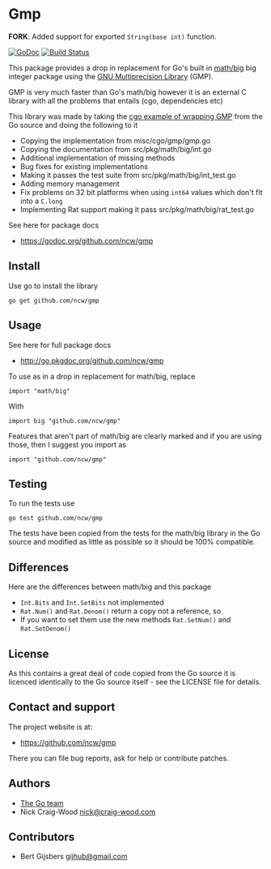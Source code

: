 Gmp
===

**FORK**: Added support for exported `String(base int)` function. 

[![GoDoc](https://godoc.org/github.com/ncw/gmp?status.svg)](https://godoc.org/github.com/ncw/gmp)
[![Build Status](https://travis-ci.org/ncw/gmp.svg?branch=master)](https://travis-ci.org/ncw/gmp)

This package provides a drop in replacement for Go's built in
[math/big](http://golang.org/pkg/math/big/) big integer package using
the [GNU Multiprecision Library](http://gmplib.org/) (GMP).

GMP is very much faster than Go's math/big however it is an external C
library with all the problems that entails (cgo, dependencies etc)

This library was made by taking the [cgo example of wrapping
GMP](http://golang.org/misc/cgo/gmp/gmp.go) from the Go source and
doing the following to it

* Copying the implementation from misc/cgo/gmp/gmp.go
* Copying the documentation from src/pkg/math/big/int.go
* Additional implementation of missing methods
* Bug fixes for existing implementations
* Making it passes the test suite from src/pkg/math/big/int_test.go
* Adding memory management
* Fix problems on 32 bit platforms when using `int64` values which don't fit into a `C.long`
* Implementing Rat support making it pass src/pkg/math/big/rat_test.go

See here for package docs

* https://godoc.org/github.com/ncw/gmp

Install
-------

Use go to install the library

    go get github.com/ncw/gmp

Usage
-----

See here for full package docs

* http://go.pkgdoc.org/github.com/ncw/gmp

To use as in a drop in replacement for math/big, replace

    import "math/big"

With

    import big "github.com/ncw/gmp"

Features that aren't part of math/big are clearly marked and if you
are using those, then I suggest you import as

    import "github.com/ncw/gmp"
    
Testing
-------

To run the tests use

    go test github.com/ncw/gmp

The tests have been copied from the tests for the math/big library in
the Go source and modified as little as possible so it should be 100%
compatible.

Differences
-----------

Here are the differences between math/big and this package

* `Int.Bits` and `Int.SetBits` not implemented
* `Rat.Num()` and `Rat.Denom()` return a copy not a reference, so
*  If you want to set them use the new methods `Rat.SetNum()` and `Rat.SetDenom()`


License
-------

As this contains a great deal of code copied from the Go source it is
licenced identically to the Go source itself - see the LICENSE file
for details.

Contact and support
-------------------

The project website is at:

* https://github.com/ncw/gmp

There you can file bug reports, ask for help or contribute patches.

Authors
-------

* [The Go team](http://golang.org/AUTHORS)
* Nick Craig-Wood <nick@craig-wood.com>

Contributors
------------

* Bert Gijsbers <gijhub@gmail.com>
